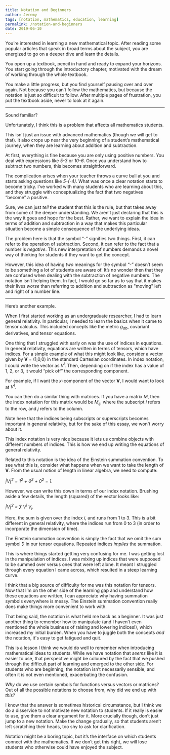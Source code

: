 ```yaml
---
title: Notation and Beginners
author: Jeremy
tags: [notation, mathematics, education, learning]
permalink: /notation-and-beginners
date: 2019-06-10
---
```


You’re interested in learning a new mathematical topic. After reading some popular articles that speak in broad terms about the subject, you are energized to go on a deeper dive and learn the details.

You open up a textbook, pencil in hand and ready to expand your horizons. You start going through the introductory chapter, motivated with the dream of working through the whole textbook.

You make a little progress, but you find yourself pausing over and over again. Not because you can’t follow the mathematics, but because the notation is just so difficult to follow. After multiple pages of frustration, you put the textbook aside, never to look at it again.

---

Sound familiar?

Unfortunately, I think this is a problem that affects all mathematics students.

This isn’t just an issue with advanced mathematics (though we will get to that). It also crops up near the very beginning of a student’s mathematical journey, when they are learning about addition and subtraction.

At first, everything is fine because you are only using positive numbers. You deal with expressions like *5-3* or *10-6*. Once you understand how to subtract two numbers, this becomes straightforward.

The complication arises when your teacher throws a curve ball at you and starts asking questions like *5-(-4)*. What was once a clear notation starts to become tricky. I’ve worked with many students who are learning about this, and they struggle with conceptualizing the fact that two negatives “become” a positive.

Sure, we can just *tell* the student that this is the rule, but that takes away from some of the deeper understanding. We aren’t just declaring that this is the way it goes and hope for the best. Rather, we want to explain the idea in terms of addition and subtraction in a way that makes this particular situation become a simple consequence of the underlying ideas.

The problem here is that the symbol “-” signifies two things. First, it can refer to the operation of subtraction. Second, it can refer to the fact that a number is *negative*. This new interpretation of numbers demands a novel way of thinking for students if they want to get the concept.

However, this idea of having *two* meanings for the symbol “-” doesn’t seem to be something a lot of students are aware of. It’s no wonder then that they are confused when dealing with the subtraction of negative numbers. The notation isn’t helping them. In fact, I would go so far as to say that it makes their lives *worse* than referring to addition and subtraction as "moving" left and right of a number line.

---

Here’s another example.

When I first started working as an undergraduate researcher, I had to learn general relativity. In particular, I needed to learn the basics when it came to tensor calculus. This included concepts like the metric *g<sub>ab</sub>*, covariant derivatives, and tensor equations.

One thing that I struggled with early on was the use of indices in equations. In general relativity, equations are written in terms of tensors, which have indices. For a simple example of what this might look like, consider a vector given by **V** = (1,0,0) in the standard Cartesian coordinates. In index notation, I could write the vector as *V<sup>i</sup>*. Then, depending on if the index has a value of 1, 2, or 3, it would “pick off” the corresponding component.

For example, if I want the *x*-component of the vector **V**, I would want to look at *V<sup>1</sup>*.

You can then do a similar thing with matrices. If you have a matrix *M*, then the index notation for this matrix would be *M<sub>ij</sub>*, where the subscript *i* refers to the row, and *j* refers to the column.

Note here that the indices being subscripts or superscripts becomes important in general relativity, but for the sake of this essay, we won't worry about it.

This index notation is very nice because it lets us combine objects with different numbers of indices. This is how we end up writing the equations of general relativity.

Related to this notation is the idea of the Einstein summation convention. To see what this is, consider what happens when we want to take the length of **V**. From the usual notion of length in linear algebra, we need to compute:

*\|V\|<sup>2</sup> = 1<sup>2</sup> + 0<sup>2</sup> + 0<sup>2</sup> = 1*.

However, we can write this down in terms of our index notation. Brushing aside a few details, the length (squared) of the vector looks like:

*\|V\|<sup>2</sup> = &sum; V<sup>i</sup> V<sub>i</sub>.*

Here, the sum is given over the index *i*, and runs from 1 to 3. This is a bit different in general relativity, where the indices run from 0 to 3 (in order to incorporate the dimension of time).

The Einstein summation convention is simply the fact that we omit the sum symbol &sum; in our tensor equations. Repeated indices *implies* the summation.

This is where things started getting very confusing for me. I was getting lost in the manipulation of indices. I was mixing up indices that were supposed to be summed over versus ones that were left alone. It meant I struggled through every equation I came across, which resulted in a steep learning curve.

I think that a big source of difficulty for me was this notation for tensors. Now that I’m on the other side of the learning gap and understand how these equations are written, I can appreciate why having summation symbols everywhere is messy. The Einstein summation convention really does make things more convenient to work with.

That being said, the notation is what held me back as a beginner. It was just another thing to remember how to manipulate (and I haven’t even mentioned the whole business of raising and lowering indices!), which increased my initial burden. When you have to juggle both the concepts *and* the notation, it's easy to get fatigued and quit.

This is a lesson I think we would do well to remember when introducing mathematical ideas to students. While we have notation that *seems* like it is easier to use, that perspective might be coloured by the fact that we pushed through the difficult part of learning and emerged to the other side. For students who are beginning, the notation isn’t necessarily sensible, and often it is not even mentioned, exacerbating the confusion.

*Why* do we use certain symbols for functions versus vectors or matrices? Out of all the possible notations to choose from, why did we end up with *this*?

I know that the answer is sometimes historical circumstance, but I think we do a disservice to not motivate new notation to students. If it really is easier to use, give them a clear argument for it. More crucially though, don’t just jump to a new notation. Make the change gradually, so that students aren’t left scratching their heads, too shy to ask for clarification.

Notation might be a boring topic, but it’s the interface on which students connect with the mathematics. If we don’t get this right, we will lose students who otherwise could have enjoyed the subject.

